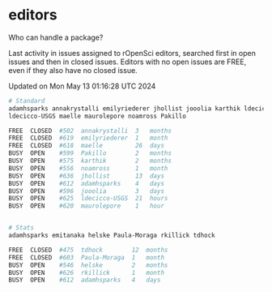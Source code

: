 # editors

Who can handle a package?

Last activity in issues assigned to rOpenSci editors, searched first in open
issues and then in closed issues. Editors with no open issues are FREE, even if
they also have no closed issue.


Updated on Mon May 13 01:16:28 UTC 2024

```bash
# Standard
adamhsparks annakrystalli emilyriederer jhollist jooolia karthik ldecicco
ldecicco-USGS maelle maurolepore noamross Pakillo

FREE  CLOSED  #502  annakrystalli  3   months
FREE  CLOSED  #619  emilyriederer  1   month
FREE  CLOSED  #618  maelle         26  days
BUSY  OPEN    #599  Pakillo        2   months
BUSY  OPEN    #575  karthik        2   months
BUSY  OPEN    #556  noamross       1   month
BUSY  OPEN    #636  jhollist       13  days
BUSY  OPEN    #612  adamhsparks    4   days
BUSY  OPEN    #596  jooolia        3   days
BUSY  OPEN    #625  ldecicco-USGS  21  hours
BUSY  OPEN    #620  maurolepore    1   hour


# Stats
adamhsparks emitanaka helske Paula-Moraga rkillick tdhock

FREE  CLOSED  #475  tdhock        12  months
FREE  CLOSED  #603  Paula-Moraga  1   month
BUSY  OPEN    #546  helske        2   months
BUSY  OPEN    #626  rkillick      1   month
BUSY  OPEN    #612  adamhsparks   4   days
```
